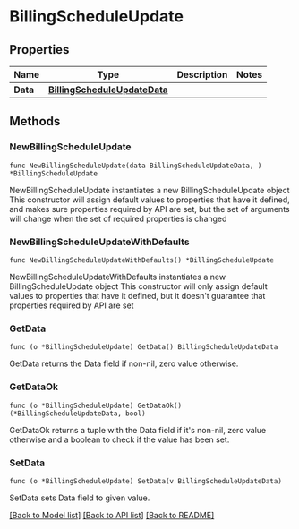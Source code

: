 # BillingScheduleUpdate

## Properties

Name | Type | Description | Notes
------------ | ------------- | ------------- | -------------
**Data** | [**BillingScheduleUpdateData**](BillingScheduleUpdateData.md) |  | 

## Methods

### NewBillingScheduleUpdate

`func NewBillingScheduleUpdate(data BillingScheduleUpdateData, ) *BillingScheduleUpdate`

NewBillingScheduleUpdate instantiates a new BillingScheduleUpdate object
This constructor will assign default values to properties that have it defined,
and makes sure properties required by API are set, but the set of arguments
will change when the set of required properties is changed

### NewBillingScheduleUpdateWithDefaults

`func NewBillingScheduleUpdateWithDefaults() *BillingScheduleUpdate`

NewBillingScheduleUpdateWithDefaults instantiates a new BillingScheduleUpdate object
This constructor will only assign default values to properties that have it defined,
but it doesn't guarantee that properties required by API are set

### GetData

`func (o *BillingScheduleUpdate) GetData() BillingScheduleUpdateData`

GetData returns the Data field if non-nil, zero value otherwise.

### GetDataOk

`func (o *BillingScheduleUpdate) GetDataOk() (*BillingScheduleUpdateData, bool)`

GetDataOk returns a tuple with the Data field if it's non-nil, zero value otherwise
and a boolean to check if the value has been set.

### SetData

`func (o *BillingScheduleUpdate) SetData(v BillingScheduleUpdateData)`

SetData sets Data field to given value.



[[Back to Model list]](../README.md#documentation-for-models) [[Back to API list]](../README.md#documentation-for-api-endpoints) [[Back to README]](../README.md)


